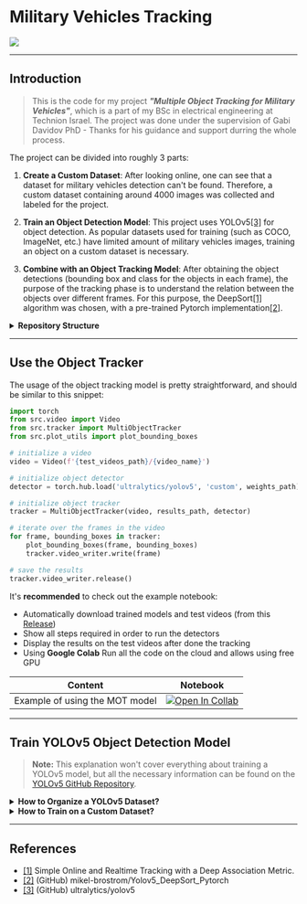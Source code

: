 # Military Vehicles Tracking

![](https://github.com/Lin-Sinorodin/Military_Vehicles_Tracking/blob/main/figures/tank_mud.gif)

___
## Introduction
> This is the code for my project ___"Multiple Object Tracking for Military Vehicles"___, which is a part of my BSc in electrical engineering at Technion Israel. 
The project was done under the supervision of Gabi Davidov PhD - Thanks for his guidance and support durring the whole process.

The project can be divided into roughly 3 parts:

1. __Create a Custom Dataset__:
After looking online, one can see that a dataset for military vehicles detection can't be found.
Therefore, a custom dataset containing around 4000 images was collected and labeled for the project.

2. __Train an Object Detection Model__:
This project uses YOLOv5[[3]](#ref3) for object detection. As popular datasets used for training 
(such as COCO, ImageNet, etc.) have limited amount of military vehicles images, training an object on a custom dataset
is necessary.

3. __Combine with an Object Tracking Model__:
After obtaining the object detections (bounding box and class for the objects in each frame), the purpose of the tracking phase is to understand the relation between the objects over different frames. For this purpose, the DeepSort[[1]](#ref1) algorithm was chosen, with a pre-trained Pytorch implementation[[2]](#ref2).

<details>
  <summary><b> Repository Structure </b></summary>

```
├─ src
│  ├─ deep_sort_pytorch
│  ├─ utils
│  │  ├─ common_images_dataset_downloader.ipynb
│  │  ├─ download_Udacity_self_driving_car_dataset.ipynb
│  │  ├─ feature_matching_LoFTR.ipynb
│  │  ├─ Google_images.ipynb
│  │  ├─ Google_images.py
│  │  ├─ super_resolution.ipynb
│  │  ├─ super_resolution.py
│  │  └─ README.md
│  ├─ data_utils.py
│  ├─ plot_utils.py
│  ├─ tracker.py
│  └─ video.py
├─ figures
├─ notebooks
│  ├─ Compare Detectors.ipynb
│  ├─ test.ipynb
│  └─ Train YOLOv5.ipynb
└─ README.md
```
</details>

___
## Use the Object Tracker

The usage of the object tracking model is pretty straightforward, and should be similar to this snippet:

```python
import torch
from src.video import Video
from src.tracker import MultiObjectTracker
from src.plot_utils import plot_bounding_boxes

# initialize a video
video = Video(f'{test_videos_path}/{video_name}')

# initialize object detector
detector = torch.hub.load('ultralytics/yolov5', 'custom', weights_path).to(device)

# initialize object tracker
tracker = MultiObjectTracker(video, results_path, detector)

# iterate over the frames in the video
for frame, bounding_boxes in tracker:
    plot_bounding_boxes(frame, bounding_boxes)
    tracker.video_writer.write(frame)

# save the results
tracker.video_writer.release()
```

It's __recommended__ to check out the example notebook:
* Automatically download trained models and test videos (from this [Release](https://github.com/Lin-Sinorodin/Military_Vehicles_Tracking/releases/tag/v1.0.0))
* Show all steps required in order to run the detectors
* Display the results on the test videos after done the tracking
* Using __Google Colab__ Run all the code on the cloud and allows using free GPU

<div align="center">

| Content                        | Notebook                                   | 
|:------------------------------:|--------------------------------------------|
| Example of using the MOT model | [![Open In Collab](https://colab.research.google.com/assets/colab-badge.svg)](https://colab.research.google.com/github/Lin-Sinorodin/Military_Vehicles_Tracking/blob/main/Train_YOLO5.ipynb)|
  
</div>

___
## Train YOLOv5 Object Detection Model

> __Note:__ This explanation won't cover everything about training a YOLOv5 model, but all the necessary information can 
be found on the [YOLOv5 GitHub Repository](https://github.com/ultralytics/yolov5).


<details>
  <summary><b> How to Organize a YOLOv5 Dataset? </b></summary>
  
* All images and labels should be inside a folder named ```dataset```, located at the same level as the YOLO folder.
* Each image should have a matching label file, with the __same__ name and of ```.txt``` type.
```
├─ yolov5
└─ dataset
   ├─ images
   │  ├─ train
   │  │  ├─ file1.jpg
   │  │  └─ file2.jpg
   │  └─ val
   │     ├─ file3.jpg
   │     └─ file4.jpg
   └─ labels
      ├─ train
      │  ├─ file1.txt
      │  └─ file2.txt
      └─ val
         ├─ file3.txt
         └─ file4.txt
```

Each label file should contain all bounding boxes in the image, and looks similar to:
```
0 0.480109 0.631250 0.684532 0.713589
3 0.780210 0.325648 0.125679 0.456123
```
While:
* Only one bounding box per row.
* Each row represents a bounding box like: ```class x_center y_center width height```.
* Class values starting from 0.
* Bounding Box coordinates normalized between 0 and 1.
</details>


<details>
  <summary><b> How to Train on a Custom Dataset? </b></summary>

* For this project, I used Google Colab for the training. 
* The training pipeline is wrraped in Colab Forms, which allows using the code in gui-like environment, with minimal code:

<div align="center">

| Content                        | Notebook                                   | 
|:------------------------------:|--------------------------------------------|
| Train YOLOv5 on custom dataset | [![Open In Collab](https://colab.research.google.com/assets/colab-badge.svg)](https://colab.research.google.com/github/Lin-Sinorodin/Military_Vehicles_Tracking/blob/main/Train_YOLO5.ipynb)|
  
</div>

__Note:__ double-clicking on a form in Colab reveals the code that running in the back. hide the code again by 
right-clicking on the cell and choose the ```hide code``` option in the ```forms``` tab.


> __The initialization:__
![](https://github.com/Lin-Sinorodin/Military_Vehicles_Tracking/blob/main/figures/training_setup.png)

In order to initialize the training file, the following should be filled: 

| Content                        | Notebook                                   | 
|:------------------------------:|--------------------------------------------|
| ```DATASET_IMAGES_PATH```      | Path to the zip file containing the images |
| ```DATASET_LABELS_PATH```      | Path to the zip file containing the labels |
| ```TEST_VIDEOS_PATH```         | Path to the zip file containing the test videos (optional) |
| ```YOLO_YAML_PATH```           | Path to the ```.yaml``` with the YOLOv5 configuration |

Then, run the cells, and:
* Press the ```Show Runtime Details``` to ensure that GPU acceleration is on.
* Press the ```Get train dataset``` (it will download the dataset from the path given earlier).
* Press the ```Get test videos``` (Optional, only if going to run tests on videos).

> __The Training Loop:__
![](https://github.com/Lin-Sinorodin/Military_Vehicles_Tracking/blob/main/figures/training_loop.png)

* After the training is done, the weights and run results can be zipped and downloaded.
* The trained model can now be used to inference on videos or images. See the YOLOv5 repository for more details.
</details>

___
## References
- <a name="ref1"> [[1]](https://arxiv.org/abs/1703.07402) Simple Online and Realtime Tracking with a Deep Association Metric.
- <a name="ref2"> [[2]](https://github.com/mikel-brostrom/Yolov5_DeepSort_Pytorch) (GitHub) mikel-brostrom/Yolov5_DeepSort_Pytorch
- <a name="ref3"> [[3]](https://github.com/ultralytics/yolov5) (GitHub) ultralytics/yolov5
